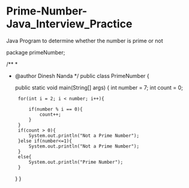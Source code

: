 # Prime-Number-Java_Interview_Practice
Java Program to determine whether the number is prime or not

package primeNumber;

/**
 *
 * @author Dinesh Nanda
 */
public class PrimeNumber {

    public static void main(String[] args) {
        int number = 7;
        int count = 0;
        
        for(int i = 2; i < number; i++){
            
            if(number % i == 0){
                count++;
            }
        }
        if(count > 0){
            System.out.println("Not a Prime Number");
        }else if(number<=1){
            System.out.println("Not a Prime Number");
        }
        else{
            System.out.println("Prime Number");
        }
    }
}

